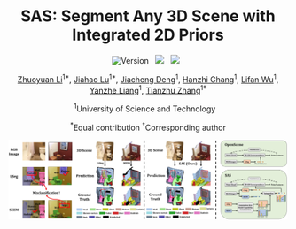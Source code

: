 <div align="center">
 
# SAS: Segment Any 3D Scene with Integrated 2D Priors
![Version](https://img.shields.io/badge/version-1.0.0-blue) &nbsp;
 <a href='https://arxiv.org/abs/2503.08512'><img src='https://img.shields.io/badge/arXiv-2503.08512-b31b1b.svg'></a> &nbsp;
 <a href='https://peoplelu.github.io/SAS.github.io/'><img src='https://img.shields.io/badge/Project-Page-Green'></a> &nbsp;

<a href="https://openreview.net/profile?id=~Zhuoyuan_Li4">Zhuoyuan Li</a><sup>1*</sup>,</span>
<a href="https://scholar.google.com/citations?user=cRpteW4AAAAJ&hl=zh-CN">Jiahao Lu</a><sup>1*</sup>,</span>
<a href="https://scholar.google.com/citations?user=-0y0FpkAAAAJ&hl=zh-CN">Jiacheng Deng</a><sup>1</sup>,
<a href="">Hanzhi Chang</a><sup>1</sup>,
<a href="">Lifan Wu</a><sup>1</sup>,
<a href="https://github.com/Rosetta-Leong">Yanzhe Liang</a><sup>1</sup>,
<a href="https://scholar.google.com/citations?user=9sCGe-gAAAAJ&hl=zh-CN">Tianzhu Zhang</a><sup>1&dagger;</sup>

<sup>1</sup>University of Science and Technology &nbsp;&nbsp;

<sup>*</sup>Equal contribution
<sup>&dagger;</sup>Corresponding author

![teaser](teaser_00.jpg)
